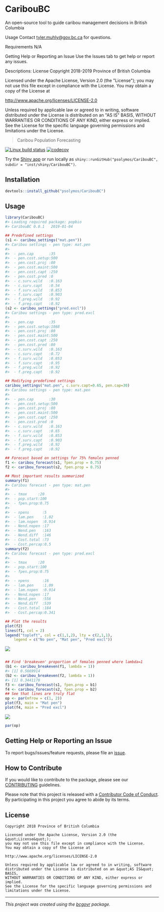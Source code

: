 # CaribouBC

An open-source tool to guide caribou management decisions in British Columbia

Usage
Contact tyler.muhly@gov.bc.ca for questions.

Requirements
N/A

Getting Help or Reporting an Issue
Use the Issues tab to get help or report any issues.

Descriptions:
License
Copyright 2018-2019 Province of British Columbia

Licensed under the Apache License, Version 2.0 (the "License"); you may not use this file except in compliance with the License. You may obtain a copy of the License at

http://www.apache.org/licenses/LICENSE-2.0

Unless required by applicable law or agreed to in writing, software distributed under the License is distributed on an "AS IS" BASIS, WITHOUT WARRANTIES OR CONDITIONS OF ANY KIND, either express or implied. See the License for the specific language governing permissions and limitations under the License.


> Caribou Population Forecasting

[![Linux build
status](https://travis-ci.org/psolymos/CaribouBC.svg?branch=master)](https://travis-ci.org/psolymos/CaribouBC)
[![codecov](https://codecov.io/gh/psolymos/CaribouBC/branch/master/graph/badge.svg)](https://codecov.io/gh/psolymos/CaribouBC)

Try the [Shiny app](https://psolymos.shinyapps.io/CaribouBC/) or run
locally as
`shiny::runGitHub("psolymos/CaribouBC", subdir = "inst/shiny/CaribouBC")`.

Installation
------------

``` r
devtools::install_github("psolymos/CaribouBC")
```

Usage
-----

``` r
library(CaribouBC)
#> Loading required package: popbio
#> CaribouBC 0.0.1   2019-01-04

## Predefined settings
(s1 <- caribou_settings("mat.pen"))
#> Caribou settings - pen type: mat.pen 
#> 
#>  - pen.cap       :35
#>  - pen.cost.setup:500
#>  - pen.cost.proj :80
#>  - pen.cost.maint:500
#>  - pen.cost.capt :250
#>  - pen.cost.pred :0
#>  - c.surv.wild   :0.163
#>  - c.surv.capt   :0.54
#>  - f.surv.wild   :0.853
#>  - f.surv.capt   :0.903
#>  - f.preg.wild   :0.92
#>  - f.preg.capt   :0.92
(s2 <- caribou_settings("pred.excl"))
#> Caribou settings - pen type: pred.excl 
#> 
#>  - pen.cap       :35
#>  - pen.cost.setup:1868
#>  - pen.cost.proj :80
#>  - pen.cost.maint:500
#>  - pen.cost.capt :250
#>  - pen.cost.pred :80
#>  - c.surv.wild   :0.163
#>  - c.surv.capt   :0.72
#>  - f.surv.wild   :0.853
#>  - f.surv.capt   :0.95
#>  - f.preg.wild   :0.92
#>  - f.preg.capt   :0.92

## Modifying predefined settings
caribou_settings("mat.pen", c.surv.capt=0.65, pen.cap=30)
#> Caribou settings - pen type: mat.pen 
#> 
#>  - pen.cap       :30
#>  - pen.cost.setup:500
#>  - pen.cost.proj :80
#>  - pen.cost.maint:500
#>  - pen.cost.capt :250
#>  - pen.cost.pred :0
#>  - c.surv.wild   :0.163
#>  - c.surv.capt   :0.65
#>  - f.surv.wild   :0.853
#>  - f.surv.capt   :0.903
#>  - f.preg.wild   :0.92
#>  - f.preg.capt   :0.92

## Forecast based on settings for 75% females penned
f1 <- caribou_forecast(s1, fpen.prop = 0.75)
f2 <- caribou_forecast(s2, fpen.prop = 0.75)

## Most important results summarized
summary(f1)
#> Caribou forecast - pen type: mat.pen 
#> 
#>  - tmax     :20
#>  - pop.start:100
#>  - fpen.prop:0.75
#> 
#>  - npens      :5
#>  - lam.pen    :1.02
#>  - lam.nopen  :0.914
#>  - Nend.nopen :17
#>  - Nend.pen   :163
#>  - Nend.diff  :146
#>  - Cost.total :73
#>  - Cost.percap:0.5
summary(f2)
#> Caribou forecast - pen type: pred.excl 
#> 
#>  - tmax     :20
#>  - pop.start:100
#>  - fpen.prop:0.75
#> 
#>  - npens      :16
#>  - lam.pen    :1.09
#>  - lam.nopen  :0.914
#>  - Nend.nopen :17
#>  - Nend.pen   :556
#>  - Nend.diff  :539
#>  - Cost.total :184
#>  - Cost.percap:0.341

## Plot the results
plot(f2)
lines(f1, col = 2)
legend("topleft", col = c(1,1,2), lty = c(2,1,1),
    legend = c("No pen", "Mat pen", "Pred excl"))
```

![](README-example-1.png)

``` r

## Find 'breakeven' proportion of females penned where lambda=1
(b1 <- caribou_breakeven(f1, lambda = 1))
#> [1] 0.5669914
(b2 <- caribou_breakeven(f2, lambda = 1))
#> [1] 0.3441178
f3 <- caribou_forecast(s1, fpen.prop = b1)
f4 <- caribou_forecast(s2, fpen.prop = b2)
## See that lines are truly flat
op <- par(mfrow = c(1, 2))
plot(f3, main = "Mat pen")
plot(f4, main = "Pred excl")
```

![](README-example-2.png)

``` r
par(op)
```

Getting Help or Reporting an Issue
----------------------------------

To report bugs/issues/feature requests, please file an
[issue](https://github.com/psolymos/CaribouBC/issues/).

How to Contribute
-----------------

If you would like to contribute to the package, please see our
[CONTRIBUTING](CONTRIBUTING.md) guidelines.

Please note that this project is released with a [Contributor Code of
Conduct](CODE_OF_CONDUCT.md). By participating in this project you agree
to abide by its terms.

License
-------

    Copyright 2018 Province of British Columbia

    Licensed under the Apache License, Version 2.0 (the &quot;License&quot;);
    you may not use this file except in compliance with the License.
    You may obtain a copy of the License at

    http://www.apache.org/licenses/LICENSE-2.0

    Unless required by applicable law or agreed to in writing, software distributed under the License is distributed on an &quot;AS IS&quot; BASIS,
    WITHOUT WARRANTIES OR CONDITIONS OF ANY KIND, either express or implied.
    See the License for the specific language governing permissions and limitations under the License.

------------------------------------------------------------------------

*This project was created using the
[bcgovr](https://github.com/bcgov/bcgovr) package.*

